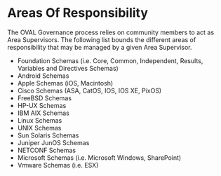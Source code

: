 # Areas Of Responsibility
The OVAL Governance process relies on community members to act as Area Supervisors. The following list bounds the different areas of responsibility that may be managed by a given Area Supervisor.

- Foundation Schemas (i.e. Core, Common, Independent, Results, Variables and Directives Schemas)
- Android Schemas
- Apple Schemas (iOS, Macintosh)
- Cisco Schemas (ASA, CatOS, IOS, IOS XE, PixOS)
- FreeBSD Schemas
- HP-UX Schemas
- IBM AIX Schemas
- Linux Schemas
- UNIX Schemas
- Sun Solaris Schemas
- Juniper JunOS Schemas
- NETCONF Schemas
- Microsoft Schemas (i.e. Microsoft Windows, SharePoint)
- Vmware Schemas (i.e. ESX)

